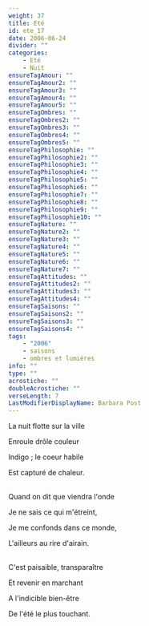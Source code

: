 ```yaml
---
weight: 37
title: Eté
id: ete_17
date: 2006-06-24
divider: ""
categories:
    - Eté
    - Nuit
ensureTagAmour: ""
ensureTagAmour2: ""
ensureTagAmour3: ""
ensureTagAmour4: ""
ensureTagAmour5: ""
ensureTagOmbres: ""
ensureTagOmbres2: ""
ensureTagOmbres3: ""
ensureTagOmbres4: ""
ensureTagOmbres5: ""
ensureTagPhilosophie: ""
ensureTagPhilosophie2: ""
ensureTagPhilosophie3: ""
ensureTagPhilosophie4: ""
ensureTagPhilosophie5: ""
ensureTagPhilosophie6: ""
ensureTagPhilosophie7: ""
ensureTagPhilosophie8: ""
ensureTagPhilosophie9: ""
ensureTagPhilosophie10: ""
ensureTagNature: ""
ensureTagNature2: ""
ensureTagNature3: ""
ensureTagNature4: ""
ensureTagNature5: ""
ensureTagNature6: ""
ensureTagNature7: ""
ensureTagAttitudes: ""
ensureTagAttitudes2: ""
ensureTagAttitudes3: ""
ensureTagAttitudes4: ""
ensureTagSaisons: ""
ensureTagSaisons2: ""
ensureTagSaisons3: ""
ensureTagSaisons4: ""
tags:
    - "2006"
    - saisons
    - ombres et lumières
info: ""
type: ""
acrostiche: ""
doubleAcrostiche: ""
verseLength: 7
LastModifierDisplayName: Barbara Post
---
```

La nuit flotte sur la ville

Enroule drôle couleur

Indigo ; le coeur habile

Est capturé de chaleur.

 \
Quand on dit que viendra l'onde

Je ne sais ce qui m'étreint,

Je me confonds dans ce monde,

L'ailleurs au rire d'airain.

 \
C'est paisaible, transparaître

Et revenir en marchant

A l'indicible bien-être

De l'été le plus touchant.
